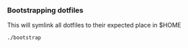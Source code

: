 ### Bootstrapping dotfiles
This will symlink all dotfiles to their expected place in $HOME

```
./bootstrap
```
